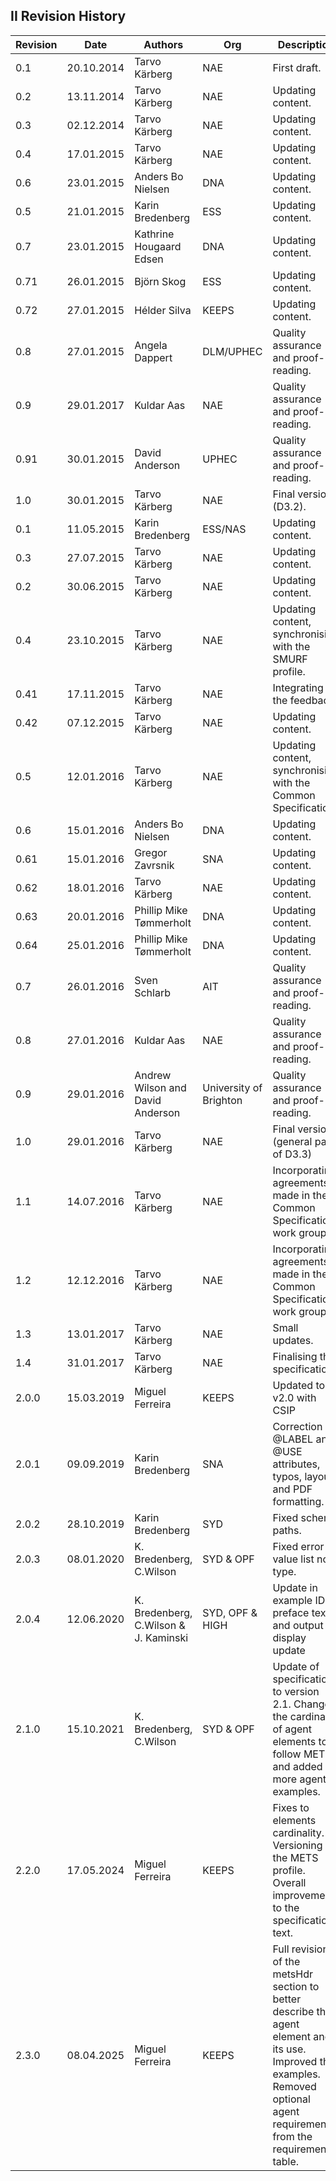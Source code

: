 ## II Revision History

| Revision | Date       | Authors                               | Org                    | Description                                                                                                                                                                    |
| -------- | ---------- | ------------------------------------- | ---------------------- | ------------------------------------------------------------------------------------------------------------------------------------------------------------------------------ |
| 0.1      | 20.10.2014 | Tarvo Kärberg                         | NAE                    | First draft.                                                                                                                                                                   |
| 0.2      | 13.11.2014 | Tarvo Kärberg                         | NAE                    | Updating content.                                                                                                                                                              |
| 0.3      | 02.12.2014 | Tarvo Kärberg                         | NAE                    | Updating content.                                                                                                                                                              |
| 0.4      | 17.01.2015 | Tarvo Kärberg                         | NAE                    | Updating content.                                                                                                                                                              |
| 0.6      | 23.01.2015 | Anders Bo Nielsen                     | DNA                    | Updating content.                                                                                                                                                              |
| 0.5      | 21.01.2015 | Karin Bredenberg                      | ESS                    | Updating content.                                                                                                                                                              |
| 0.7      | 23.01.2015 | Kathrine Hougaard Edsen               | DNA                    | Updating content.                                                                                                                                                              |
| 0.71     | 26.01.2015 | Björn Skog                            | ESS                    | Updating content.                                                                                                                                                              |
| 0.72     | 27.01.2015 | Hélder Silva                          | KEEPS                  | Updating content.                                                                                                                                                              |
| 0.8      | 27.01.2015 | Angela Dappert                        | DLM/UPHEC              | Quality assurance and proof-reading.                                                                                                                                           |
| 0.9      | 29.01.2017 | Kuldar Aas                            | NAE                    | Quality assurance and proof-reading.                                                                                                                                           |
| 0.91     | 30.01.2015 | David Anderson                        | UPHEC                  | Quality assurance and proof-reading.                                                                                                                                           |
| 1.0      | 30.01.2015 | Tarvo Kärberg                         | NAE                    | Final version (D3.2).                                                                                                                                                          |
| 0.1      | 11.05.2015 | Karin Bredenberg                      | ESS/NAS                | Updating content.                                                                                                                                                              |
| 0.3      | 27.07.2015 | Tarvo Kärberg                         | NAE                    | Updating content.                                                                                                                                                              |
| 0.2      | 30.06.2015 | Tarvo Kärberg                         | NAE                    | Updating content.                                                                                                                                                              |
| 0.4      | 23.10.2015 | Tarvo Kärberg                         | NAE                    | Updating content, synchronising with the SMURF profile.                                                                                                                        |
| 0.41     | 17.11.2015 | Tarvo Kärberg                         | NAE                    | Integrating the feedback.                                                                                                                                                      |
| 0.42     | 07.12.2015 | Tarvo Kärberg                         | NAE                    | Updating content.                                                                                                                                                              |
| 0.5      | 12.01.2016 | Tarvo Kärberg                         | NAE                    | Updating content, synchronising with the Common Specification.                                                                                                                 |
| 0.6      | 15.01.2016 | Anders Bo Nielsen                     | DNA                    | Updating content.                                                                                                                                                              |
| 0.61     | 15.01.2016 | Gregor Zavrsnik                       | SNA                    | Updating content.                                                                                                                                                              |
| 0.62     | 18.01.2016 | Tarvo Kärberg                         | NAE                    | Updating content.                                                                                                                                                              |
| 0.63     | 20.01.2016 | Phillip Mike Tømmerholt               | DNA                    | Updating content.                                                                                                                                                              |
| 0.64     | 25.01.2016 | Phillip Mike Tømmerholt               | DNA                    | Updating content.                                                                                                                                                              |
| 0.7      | 26.01.2016 | Sven Schlarb                          | AIT                    | Quality assurance and proof-reading.                                                                                                                                           |
| 0.8      | 27.01.2016 | Kuldar Aas                            | NAE                    | Quality assurance and proof-reading.                                                                                                                                           |
| 0.9      | 29.01.2016 | Andrew Wilson and David Anderson      | University of Brighton | Quality assurance and proof-reading.                                                                                                                                           |
| 1.0      | 29.01.2016 | Tarvo Kärberg                         | NAE                    | Final version (general paart of D3.3)                                                                                                                                          |
| 1.1      | 14.07.2016 | Tarvo Kärberg                         | NAE                    | Incorporating agreements made in the Common Specification work group.                                                                                                          |
| 1.2      | 12.12.2016 | Tarvo Kärberg                         | NAE                    | Incorporating agreements made in the Common Specification work group.                                                                                                          |
| 1.3      | 13.01.2017 | Tarvo Kärberg                         | NAE                    | Small updates.                                                                                                                                                                 |
| 1.4      | 31.01.2017 | Tarvo Kärberg                         | NAE                    | Finalising the specification.                                                                                                                                                  |
| 2.0.0    | 15.03.2019 | Miguel Ferreira                       | KEEPS                  | Updated to v2.0 with CSIP                                                                                                                                                      |
| 2.0.1    | 09.09.2019 | Karin Bredenberg                      | SNA                    | Correction @LABEL and @USE attributes, typos, layout and PDF formatting.                                                                                                       |
| 2.0.2    | 28.10.2019 | Karin Bredenberg                      | SYD                    | Fixed schema paths.                                                                                                                                                            |
| 2.0.3    | 08.01.2020 | K. Bredenberg, C.Wilson               | SYD & OPF              | Fixed error in value list note type.                                                                                                                                           |
| 2.0.4    | 12.06.2020 | K. Bredenberg, C.Wilson & J. Kaminski | SYD, OPF & HIGH        | Update in example ID:s, preface text and output display update                                                                                                                 |
| 2.1.0    | 15.10.2021 | K. Bredenberg, C.Wilson               | SYD & OPF              | Update of specification to version 2.1. Changed the cardinality of agent elements to follow METS and added more agents examples.                                               |
| 2.2.0    | 17.05.2024 | Miguel Ferreira                       | KEEPS                  | Fixes to elements cardinality. Versioning of the METS profile. Overall improvements to the specification text.                                                                 |
| 2.3.0    | 08.04.2025 | Miguel Ferreira                       | KEEPS                  | Full revision of the metsHdr section to better describe the agent element and its use. Improved the examples. Removed optional agent requirements from the requirements table. |
